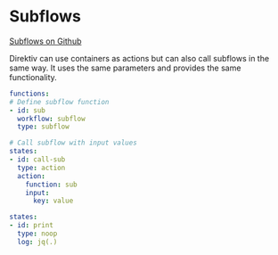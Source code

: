 # Subflows 
 [Subflows on Github](https://github.com/direktiv/direktiv-examples/tree/main/subflows)

Direktiv can use containers as actions but can also call subflows in the same way. 
It uses the same parameters and provides the same functionality.


```yaml title="Parent Flow"
functions:
# Define subflow function
- id: sub
  workflow: subflow
  type: subflow

# Call subflow with input values
states:
- id: call-sub 
  type: action
  action:
    function: sub
    input: 
      key: value
```



```yaml title="Subflow"
states:
- id: print
  type: noop
  log: jq(.)
```



